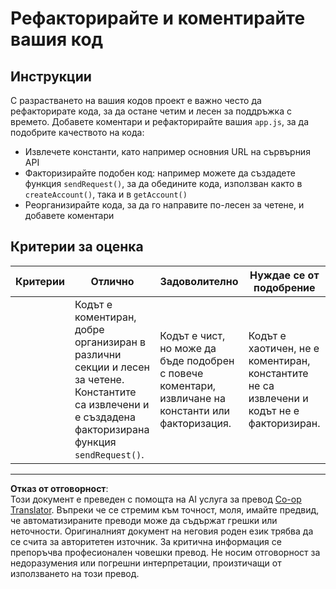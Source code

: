 <!--
CO_OP_TRANSLATOR_METADATA:
{
  "original_hash": "a4abf305ede1cfaadd56a8fab4b4c288",
  "translation_date": "2025-08-27T23:01:12+00:00",
  "source_file": "7-bank-project/3-data/assignment.md",
  "language_code": "bg"
}
-->
# Рефакторирайте и коментирайте вашия код

## Инструкции

С разрастването на вашия кодов проект е важно често да рефакторирате кода, за да остане четим и лесен за поддръжка с времето. Добавете коментари и рефакторирайте вашия `app.js`, за да подобрите качеството на кода:

- Извлечете константи, като например основния URL на сървърния API
- Факторизирайте подобен код: например можете да създадете функция `sendRequest()`, за да обедините кода, използван както в `createAccount()`, така и в `getAccount()`
- Реорганизирайте кода, за да го направите по-лесен за четене, и добавете коментари

## Критерии за оценка

| Критерии | Отлично                                                                                                                                                     | Задоволително                                                                                     | Нуждае се от подобрение                                                                     |
| -------- | ----------------------------------------------------------------------------------------------------------------------------------------------------------- | ------------------------------------------------------------------------------------------------- | ------------------------------------------------------------------------------------------ |
|          | Кодът е коментиран, добре организиран в различни секции и лесен за четене. Константите са извлечени и е създадена факторизирана функция `sendRequest()`.      | Кодът е чист, но може да бъде подобрен с повече коментари, извличане на константи или факторизация. | Кодът е хаотичен, не е коментиран, константите не са извлечени и кодът не е факторизиран.   |

---

**Отказ от отговорност**:  
Този документ е преведен с помощта на AI услуга за превод [Co-op Translator](https://github.com/Azure/co-op-translator). Въпреки че се стремим към точност, моля, имайте предвид, че автоматизираните преводи може да съдържат грешки или неточности. Оригиналният документ на неговия роден език трябва да се счита за авторитетен източник. За критична информация се препоръчва професионален човешки превод. Не носим отговорност за недоразумения или погрешни интерпретации, произтичащи от използването на този превод.